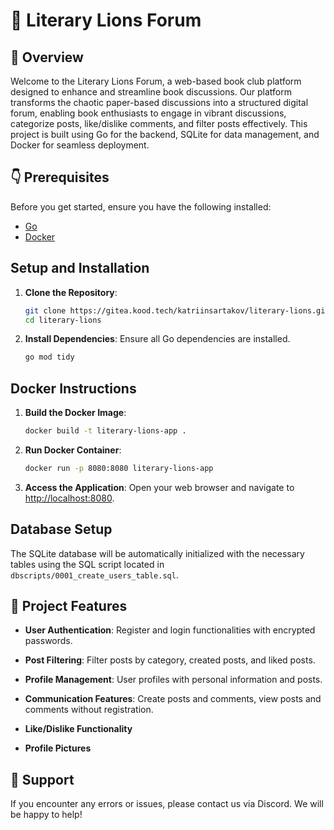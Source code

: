 # 🦁 Literary Lions Forum 

## 👀 Overview 

Welcome to the Literary Lions Forum, a web-based book club platform designed to enhance and streamline book discussions. Our platform transforms the chaotic paper-based discussions into a structured digital forum, enabling book enthusiasts to engage in vibrant discussions, categorize posts, like/dislike comments, and filter posts effectively. This project is built using Go for the backend, SQLite for data management, and Docker for seamless deployment.

## 👇 Prerequisites

Before you get started, ensure you have the following installed:
- [Go](https://golang.org/dl/)
- [Docker](https://www.docker.com/get-started)


## Setup and Installation

1. **Clone the Repository**:
    ```bash
    git clone https://gitea.kood.tech/katriinsartakov/literary-lions.git
    cd literary-lions
    ```

2. **Install Dependencies**:
Ensure all Go dependencies are installed.
    ```bash
    go mod tidy
    ```

## Docker Instructions

1. **Build the Docker Image**:
    ```bash
    docker build -t literary-lions-app .
    ```

2. **Run Docker Container**:
    ```bash
    docker run -p 8080:8080 literary-lions-app
    ```

3. **Access the Application**:
Open your web browser and navigate to [http://localhost:8080](http://localhost:8081).

## Database Setup
The SQLite database will be automatically initialized with the necessary tables using the SQL script located in `dbscripts/0001_create_users_table.sql`.


## 🫶 Project Features 


- **User Authentication**: Register and login functionalities with encrypted passwords.


- **Post Filtering**: Filter posts by category, created posts, and liked posts.


- **Profile Management**: User profiles with personal information and posts.


- **Communication Features**: Create posts and comments, view posts and comments without registration.

- **Like/Dislike Functionality**

- **Profile Pictures**


## 🤝 Support

If you encounter any errors or issues, please contact us via Discord. We will be happy to help!
